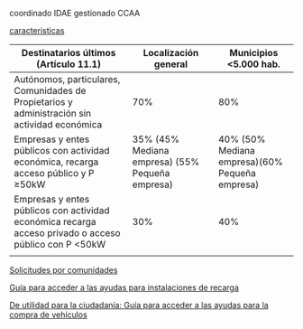 
coordinado IDAE gestionado CCAA

[caracteristicas](https://www.idae.es/ayudas-y-financiacion/para-movilidad-y-vehiculos/programa-moves-iii)


| Destinatarios últimos (Artículo 11.1)                                                                  | Localización general                            | Municipios <5.000 hab.                         |
| ------------------------------------------------------------------------------------------------------ | ----------------------------------------------- | ---------------------------------------------- |
| Autónomos, particulares, Comunidades de Propietarios y administración sin actividad económica          | 70%                                             | 80%                                            |
| Empresas y entes públicos con actividad económica, recarga acceso público y P ≥50kW                    | 35% (45% Mediana empresa) (55% Pequeña empresa) | 40% (50% Mediana empresa)(60% Pequeña empresa) |
| Empresas y entes públicos  con actividad económica recarga acceso privado o acceso público con P <50kW | 30%                                             | 40%                                            |
|                                                                                                        |                                                 |                                                |


[Solicitudes por comunidades](https://www.idae.es/ayudas-y-financiacion/para-movilidad-y-vehiculos/programa-moves-iii/convocatorias-de-las-comunidades-autonomas)

[Guía para acceder a las ayudas para instalaciones de recarga](https://www.idae.es/sites/default/files/documentos/ayudas_y_financiacion/MOVES_III/Guia_MOVES_III-Instalaciones_de_recarga_22062021.pdf)


[De utilidad para la ciudadanía: Guía para acceder a las ayudas para la compra de vehículos](https://www.idae.es/sites/default/files/documentos/ayudas_y_financiacion/MOVES_III/MOVESIII_GUIA_CIUDADANOS_VEHICULOS_27042021.pdf)